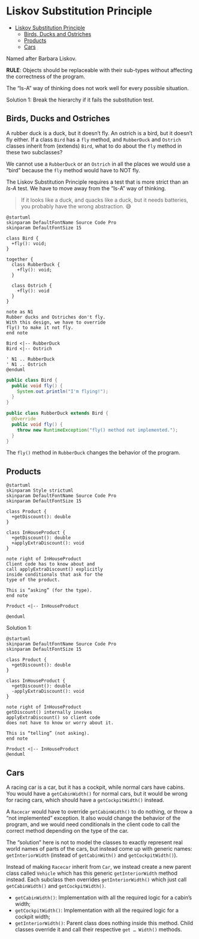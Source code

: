 # Liskov Substitution Principle

- [Liskov Substitution Principle](#liskov-substitution-principle)
  - [Birds, Ducks and Ostriches](#birds-ducks-and-ostriches)
  - [Products](#products)
  - [Cars](#cars)

Named after Barbara Liskov.

**RULE**: Objects should be replaceable with their sub-types without affecting the correctness of the program.

The “Is-A” way of thinking does not work well for every possible situation.

Solution 1: Break the hierarchy if it fails the substitution test.



## Birds, Ducks and Ostriches

A rubber duck is a duck, but it doesn’t fly. An ostrich is a bird, but it doesn’t fly either. If a class `Bird` has a `fly` method, and `RubberDuck` and `Ostrich` classes inherit from (extends) `Bird`, what to do about the `fly` method in these two subclasses?

We cannot use a `RubberDuck` or an `Ostrich` in all the places we would use a “bird” because the `fly` method would have to NOT fly.

The Liskov Substitution Principle requires a test that is more strict than an *Is-A* test. We have to move away from the “Is-A” way of thinking.

> If it looks like a duck, and quacks like a duck, but it needs batteries, you probably have the wrong abstraction. 😅

```{uml}
@startuml
skinparam DefaultFontName Source Code Pro
skinparam DefaultFontSize 15

class Bird {
  +fly(): void;
}

together {
  class RubberDuck {
    +fly(): void;
  }

  class Ostrich {
    +fly(): void
  }
}

note as N1
Rubber ducks and Ostriches don't fly.
With this design, we have to override
fly() to make it not fly.
end note

Bird <|-- RubberDuck
Bird <|-- Ostrich

' N1 .. RubberDuck
' N1 .. Ostrich
@enduml
```

```java
public class Bird {
  public void fly() {
    System.out.println("I'm flying!");
  }
}

public class RubberDuck extends Bird {
  @Override
  public void fly() {
    throw new RuntimeException("fly() method not implemented.");
  }
}
```

The `fly()` method in `RubberDuck` changes the behavior of the program.

## Products

```{uml}
@startuml
skinparam Style strictuml
skinparam DefaultFontName Source Code Pro
skinparam DefaultFontSize 15

class Product {
  +getDiscount(): double
}

class InHouseProduct {
  +getDiscount(): double
  +applyExtraDiscount(): void
}

note right of InHouseProduct
Client code has to know about and
call applyExtraDiscount() explicitly
inside conditionals that ask for the
type of the product.

This is “asking” (for the type).
end note

Product <|-- InHouseProduct

@enduml
```


Solution 1:

```{uml}
@startuml
skinparam DefaultFontName Source Code Pro
skinparam DefaultFontSize 15

class Product {
  +getDiscount(): double
}

class InHouseProduct {
  +getDiscount(): double
  -applyExtraDiscount(): void
}

note right of InHouseProduct
getDiscount() internally invokes
applyExtraDiscount() so client code
does not have to know or worry about it.

This is “telling” (not asking).
end note

Product <|-- InHouseProduct
@enduml
```



## Cars

A racing car is a car, but it has a cockpit, while normal cars have cabins. You would have a `getCabinWidth()` for normal cars, but it would be wrong for racing cars, which should have a `getCockpitWidth()` instead.

A `Racecar` would have to override `getCabinWidth()` to do nothing, or throw a “not implemented” exception. It also would change the behavior of the program, and we would need conditionals in the client code to call the correct method depending on the type of the car.



The “solution” here is not to model the classes to exactly represent real world names of parts of the cars, but instead come up with generic names: `getInteriorWidth` (instead of `getCabinWith()` and `getCockpitWidth()`).



Instead of making `Racecar` inherit from `Car`,  we instead create a new parent class called `Vehicle` which has this generic `getInteriorWidth` method instead. Each subclass then overrides `getInteriorWidth()` which just call `getCabinWidth()` and `getCockpitWidth()`.

- `getCabinWidth()`: Implementation with all the required logic for a cabin’s width;
- `getCockpitWidth()`: Implementation with all the required logic for a cockpit width;
- `getInteriorWidth()`: Parent class does nothing inside this method. Child classes override it and call their respective `get … Width()` methods.

